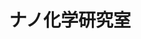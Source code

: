 ---
title: "ナノ化学研究室"
draft: false

# ページ上部の背景画像。
# 研究室独自で設定する場合は、static/images/labs フォルダーに写真ファイルを入れ、
# 以下にそのパスを指定して下さい。横1000ピクセル程度の解像度を推奨。
# 例: bg_image: "images/labs/phys.jpg"
bg_image: "images/banner/bg1.jpg"

# 100文字程度の説明文。ページ上部に表示されます。
description : "光機能性ナノ粒子を用いた分析技術の研究"

# 研究室のカード表示で用いる写真。
# 研究室独自で設定する場合は、exampleSite/images/labs フォルダーに写真ファイルを入れ、
# 以下にそのパスを指定して下さい。横400ピクセル程度の解像度を推奨。
# 例: image: "images/labs/phys.jpg"
image: "images/labs/flask.jpg"

# 大講座名
la_categories: "物質化学" # 分子化学 | 物質化学 | 反応化学 | 界面化学
# キーワードを3つより増やしても構いません。
keywords: ["ナノ物質", "量子計測", "ナノ光学"]

# 教員
# idには、ウェブページ内での個人id (例: 甲賀先生ならkoga) を指定します。
# nameには氏名と職階を書きます。
faculties:
- id: fujiwara
  name: 藤原 正澄 准教授


# 連絡方法。SNSのアカウントなども。
contact:
- icon: ti-email
  link: mailto:masazumi@okayama-u.ac.jp
  name: masazumi@okayama-u.ac.jp
- icon: ti-mobile
  link: tel:086-251-7834
  name: 086-251-7834
- icon: ti-printer
  link: tel:086-251-7834
  name: FAX 086-251-7834


- name : "ナノ化学研究室"
  icon : "ti-world" # icon pack : https://themify.me/themify-icons
  link : "https://www.nanochem-okayama-u.net/"

- name : "700-8530 岡山県岡山市津島中3－1－1"
  icon : "ti-location-pin" # icon pack : https://themify.me/themify-icons
  link : "#"

# type
type: "laboratory"

# 下の"---"以下に、研究室の紹介文をMarkdown書式で書きこんで下さい。
---